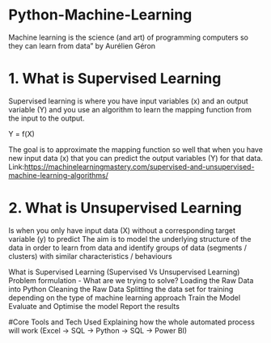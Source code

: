# Python-Machine-Learning
Machine learning is the science (and art) of programming computers so they can learn from data” by Aurélien Géron 

# 1. What is Supervised Learning
Supervised learning is where you have input variables (x) and an output variable (Y) and you use an algorithm to learn the mapping function from the input to the output.

Y = f(X)

The goal is to approximate the mapping function so well that when you have new input data (x) that you can predict the output variables (Y) for that data.
Link:https://machinelearningmastery.com/supervised-and-unsupervised-machine-learning-algorithms/

# 2. What is Unsupervised Learning
Is when you only have input data (X) without a corresponding target variable (y) to predict
The aim is to model the underlying structure of the data in order to learn from data and 
identify groups of data (segments / clusters) with similar characteristics / behaviours

What is Supervised Learning (Supervised Vs Unsupervised Learning)
Problem formulation - What are we trying to solve?
Loading the Raw Data into Python
Cleaning the Raw Data
Splitting the data set for training depending on the type of machine learning approach
Train the Model
Evaluate and Optimise the model
Report the results

#Core Tools and Tech Used
Explaining how the whole automated process will work (Excel -> SQL -> Python -> SQL -> Power BI)
